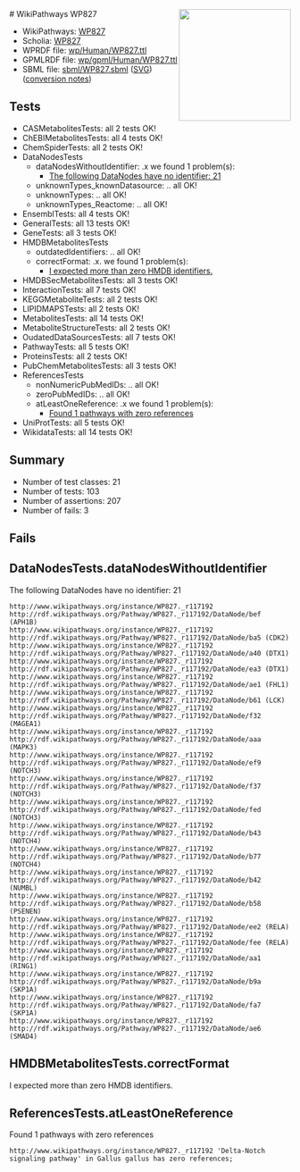 <img style="float: right; width: 200px" src="../logo.png" />
# WikiPathways WP827

* WikiPathways: [WP827](https://identifiers.org/wikipathways:WP827)
* Scholia: [WP827](https://scholia.toolforge.org/wikipathways/WP827)
* WPRDF file: [wp/Human/WP827.ttl](../wp/Human/WP827.ttl)
* GPMLRDF file: [wp/gpml/Human/WP827.ttl](../wp/gpml/Human/WP827.ttl)
* SBML file: [sbml/WP827.sbml](../sbml/WP827.sbml) ([SVG](../sbml/WP827.svg)) ([conversion notes](../sbml/WP827.txt))

## Tests
* CASMetabolitesTests: all 2 tests OK!
* ChEBIMetabolitesTests: all 4 tests OK!
* ChemSpiderTests: all 2 tests OK!
* DataNodesTests
    * dataNodesWithoutIdentifier: .x we found 1 problem(s):
        * [The following DataNodes have no identifier: 21](#8792c4b0)
    * unknownTypes_knownDatasource: .. all OK!
    * unknownTypes: .. all OK!
    * unknownTypes_Reactome: .. all OK!
* EnsemblTests: all 4 tests OK!
* GeneralTests: all 13 tests OK!
* GeneTests: all 3 tests OK!
* HMDBMetabolitesTests
    * outdatedIdentifiers: .. all OK!
    * correctFormat: .x. we found 1 problem(s):
        * [I expected more than zero HMDB identifiers.](#ad154c1e)
* HMDBSecMetabolitesTests: all 3 tests OK!
* InteractionTests: all 7 tests OK!
* KEGGMetaboliteTests: all 2 tests OK!
* LIPIDMAPSTests: all 2 tests OK!
* MetabolitesTests: all 14 tests OK!
* MetaboliteStructureTests: all 2 tests OK!
* OudatedDataSourcesTests: all 7 tests OK!
* PathwayTests: all 5 tests OK!
* ProteinsTests: all 2 tests OK!
* PubChemMetabolitesTests: all 3 tests OK!
* ReferencesTests
    * nonNumericPubMedIDs: .. all OK!
    * zeroPubMedIDs: .. all OK!
    * atLeastOneReference: .x we found 1 problem(s):
        * [Found 1 pathways with zero references](#35eb778e)
* UniProtTests: all 5 tests OK!
* WikidataTests: all 14 tests OK!


## Summary

* Number of test classes: 21
* Number of tests: 103
* Number of assertions: 207
* Number of fails: 3

## Fails

<a name="8792c4b0" />

## DataNodesTests.dataNodesWithoutIdentifier

The following DataNodes have no identifier: 21
```
http://www.wikipathways.org/instance/WP827._r117192 http://rdf.wikipathways.org/Pathway/WP827._r117192/DataNode/bef (APH1B)
http://www.wikipathways.org/instance/WP827._r117192 http://rdf.wikipathways.org/Pathway/WP827._r117192/DataNode/ba5 (CDK2)
http://www.wikipathways.org/instance/WP827._r117192 http://rdf.wikipathways.org/Pathway/WP827._r117192/DataNode/a40 (DTX1)
http://www.wikipathways.org/instance/WP827._r117192 http://rdf.wikipathways.org/Pathway/WP827._r117192/DataNode/ea3 (DTX1)
http://www.wikipathways.org/instance/WP827._r117192 http://rdf.wikipathways.org/Pathway/WP827._r117192/DataNode/ae1 (FHL1)
http://www.wikipathways.org/instance/WP827._r117192 http://rdf.wikipathways.org/Pathway/WP827._r117192/DataNode/b61 (LCK)
http://www.wikipathways.org/instance/WP827._r117192 http://rdf.wikipathways.org/Pathway/WP827._r117192/DataNode/f32 (MAGEA1)
http://www.wikipathways.org/instance/WP827._r117192 http://rdf.wikipathways.org/Pathway/WP827._r117192/DataNode/aaa (MAPK3)
http://www.wikipathways.org/instance/WP827._r117192 http://rdf.wikipathways.org/Pathway/WP827._r117192/DataNode/ef9 (NOTCH3)
http://www.wikipathways.org/instance/WP827._r117192 http://rdf.wikipathways.org/Pathway/WP827._r117192/DataNode/f37 (NOTCH3)
http://www.wikipathways.org/instance/WP827._r117192 http://rdf.wikipathways.org/Pathway/WP827._r117192/DataNode/fed (NOTCH3)
http://www.wikipathways.org/instance/WP827._r117192 http://rdf.wikipathways.org/Pathway/WP827._r117192/DataNode/b43 (NOTCH4)
http://www.wikipathways.org/instance/WP827._r117192 http://rdf.wikipathways.org/Pathway/WP827._r117192/DataNode/b77 (NOTCH4)
http://www.wikipathways.org/instance/WP827._r117192 http://rdf.wikipathways.org/Pathway/WP827._r117192/DataNode/b42 (NUMBL)
http://www.wikipathways.org/instance/WP827._r117192 http://rdf.wikipathways.org/Pathway/WP827._r117192/DataNode/b58 (PSENEN)
http://www.wikipathways.org/instance/WP827._r117192 http://rdf.wikipathways.org/Pathway/WP827._r117192/DataNode/ee2 (RELA)
http://www.wikipathways.org/instance/WP827._r117192 http://rdf.wikipathways.org/Pathway/WP827._r117192/DataNode/fee (RELA)
http://www.wikipathways.org/instance/WP827._r117192 http://rdf.wikipathways.org/Pathway/WP827._r117192/DataNode/aa1 (RING1)
http://www.wikipathways.org/instance/WP827._r117192 http://rdf.wikipathways.org/Pathway/WP827._r117192/DataNode/b9a (SKP1A)
http://www.wikipathways.org/instance/WP827._r117192 http://rdf.wikipathways.org/Pathway/WP827._r117192/DataNode/fa7 (SKP1A)
http://www.wikipathways.org/instance/WP827._r117192 http://rdf.wikipathways.org/Pathway/WP827._r117192/DataNode/ae6 (SMAD4)
```

<a name="ad154c1e" />

## HMDBMetabolitesTests.correctFormat

I expected more than zero HMDB identifiers.
<a name="35eb778e" />

## ReferencesTests.atLeastOneReference

Found 1 pathways with zero references
```
http://www.wikipathways.org/instance/WP827._r117192 'Delta-Notch signaling pathway' in Gallus gallus has zero references; 
```

